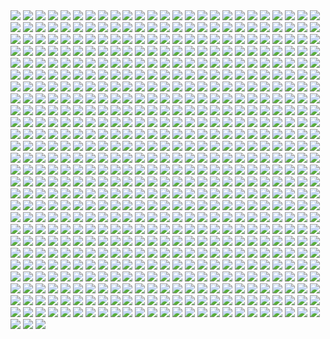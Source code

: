 <img src='./Picture-Directory/06 - PEwsHFr.jpg'>
<img src='./Picture-Directory/esteban-barrientos-ahsoka.jpg'>
<img src='./Picture-Directory/31 - yOXR9Sc.jpg'>
<img src='./Picture-Directory/1 - The Phantom Menace.jpg'>
<img src='./Picture-Directory/14 - MqGwl19.jpg'>
<img src='./Picture-Directory/tomasz-jedruszek-swartstation.jpg'>
<img src='./Picture-Directory/19 - FdBvduy.jpg'>
<img src='./Picture-Directory/shane-molina-tank-trooper-final.jpg'>
<img src='./Picture-Directory/vlINW4Z.jpg'>
<img src='./Picture-Directory/luciano-komorizono-s-w-painting-final.jpg'>
<img src='./Picture-Directory/yagadc1t4qnx.jpg'>
<img src='./Picture-Directory/aqony91orr7y.jpg'>
<img src='./Picture-Directory/alvaro-c-escudero-05.jpg'>
<img src='./Picture-Directory/60 - zMNNDV3.jpg'>
<img src='./Picture-Directory/f1cgytrnqdox.jpg'>
<img src='./Picture-Directory/07 - wdIlgiT.jpg'>
<img src='./Picture-Directory/08 - FmlM7Fj.jpg'>
<img src='./Picture-Directory/clone_wars_by_papayoufr-d49mq85.jpg'>
<img src='./Picture-Directory/03 - sFnCpS1.jpg'>
<img src='./Picture-Directory/54 - q2DHA4W.jpg'>
<img src='./Picture-Directory/10 - 6fKpkXB.jpg'>
<img src='./Picture-Directory/3lWd6Xt.jpg'>
<img src='./Picture-Directory/46 - GAhrYBi.jpg'>
<img src='./Picture-Directory/45 - 89q0xBW.jpg'>
<img src='./Picture-Directory/petri-rahkola-wookie.jpg'>
<img src='./Picture-Directory/nise-rey-firma-small.jpg'>
<img src='./Picture-Directory/wojtek-fus-never-tell-me-the-odds-lq.jpg'>
<img src='./Picture-Directory/X0DFbDH.jpg'>
<img src='./Picture-Directory/garret-aj-kyber-canyon.jpg'>
<img src='./Picture-Directory/21 - u2rSYo2.jpg'>
<img src='./Picture-Directory/40 - oPEgWCc.jpg'>
<img src='./Picture-Directory/WQixz51.png'>
<img src='./Picture-Directory/E640QvVvEpsztxacCzAvaQakwcitnpral4Kqkkfg2jc.jpg'>
<img src='./Picture-Directory/26 - v3cZNQf.jpg'>
<img src='./Picture-Directory/onder-kilavuz-at-sts.jpg'>
<img src='./Picture-Directory/shane-molina-k-2s0.jpg'>
<img src='./Picture-Directory/23 - ckcK4Tj.jpg'>
<img src='./Picture-Directory/14 - fbXU43D.jpg'>
<img src='./Picture-Directory/09 - P31lorx.jpg'>
<img src='./Picture-Directory/peter-toufidis-xwings-scene-1-newlayout-woldxwings-v26a-bundled3-0011-v06a.jpg'>
<img src='./Picture-Directory/mauro-sorghienti-a12.jpg'>
<img src='./Picture-Directory/5 - The Empire Strikes Back.jpg'>
<img src='./Picture-Directory/xCB47F0.jpg'>
<img src='./Picture-Directory/skywalkers_by_tuliipiie-dabrxwp.jpg'>
<img src='./Picture-Directory/gonzalo-flores-kor.jpg'>
<img src='./Picture-Directory/30 - Xui6IK9.jpg'>
<img src='./Picture-Directory/33 - kzqyxJK.jpg'>
<img src='./Picture-Directory/uIv99UK.jpg'>
<img src='./Picture-Directory/6 - Return of the Jedi.jpg'>
<img src='./Picture-Directory/starwars_fanart_by_nicolassiner-da5uggu.jpg'>
<img src='./Picture-Directory/40 - 3SqwU9H.jpg'>
<img src='./Picture-Directory/53 - uk4GMmi.jpg'>
<img src='./Picture-Directory/jedi_and_jedi_lite_by_hollyoakhill-d9qpafb.jpg'>
<img src='./Picture-Directory/raph-lomotan-revan1.jpg'>
<img src='./Picture-Directory/joan-redondo-empireonyavin1.jpg'>
<img src='./Picture-Directory/30 - HmpoIgw.jpg'>
<img src='./Picture-Directory/32 - XUTBivf.jpg'>
<img src='./Picture-Directory/70e43775e50767efe220b50bbe5de195-d3jmfsu.jpg'>
<img src='./Picture-Directory/jason-roll-12189057-10206417245364591-5116209124765445727-n.jpg'>
<img src='./Picture-Directory/zaojidk0649y.png'>
<img src='./Picture-Directory/49 - R6O6LNV.jpg'>
<img src='./Picture-Directory/06 - MmGBqVM.png'>
<img src='./Picture-Directory/marc-cousin-starwarsfinal02.jpg'>
<img src='./Picture-Directory/cecilia-g-f-darthrevan.jpg'>
<img src='./Picture-Directory/07dgukrwfmry.jpg'>
<img src='./Picture-Directory/gop-gap-sketch198.jpg'>
<img src='./Picture-Directory/jose-l-serrano-silva-leaving-tatooine.jpg'>
<img src='./Picture-Directory/rodrigo-galdino-1.jpg'>
<img src='./Picture-Directory/josh-robinson-maythe4thbwithyou.jpg'>
<img src='./Picture-Directory/W3UUxvY.jpg'>
<img src='./Picture-Directory/48 - 2L9Klwe.jpg'>
<img src='./Picture-Directory/j-c-park-sw01.jpg'>
<img src='./Picture-Directory/18443130_1893340190924619_690770142950326272_n.jpg'>
<img src='./Picture-Directory/04 - DEPvTPZ.jpg'>
<img src='./Picture-Directory/RzSQPS6.jpg'>
<img src='./Picture-Directory/T6UAZBV-P1RzTwMGaDmDpknlOtZaSPcoGHcpHoRMM3Q.jpg'>
<img src='./Picture-Directory/cda20e449b0f3fd63035d1ee35a2b4cb-d9tff62.jpg'>
<img src='./Picture-Directory/tumblr_o5y55eoU1j1sk51m7o1_1280.jpg'>
<img src='./Picture-Directory/r6vJKzI.jpg'>
<img src='./Picture-Directory/star_wars_by_muratgul-d9ktp9n.jpg'>
<img src='./Picture-Directory/anakin_skywalker_by_elforim-d5i9nhb.jpg'>
<img src='./Picture-Directory/darth_vader_by_neilmcclements-d5iueb2.jpg'>
<img src='./Picture-Directory/pablo-carpio-slave2.jpg'>
<img src='./Picture-Directory/5LhZsR1bstvlfDpAGJOtS_VyrzV8dr6UuTWNENCJ1sQ.jpg'>
<img src='./Picture-Directory/11 - LkLgpha.jpg'>
<img src='./Picture-Directory/73 - I36rrfr.jpg'>
<img src='./Picture-Directory/20 - v4n7jeB.jpg'>
<img src='./Picture-Directory/42 - QrkEA6b.jpg'>
<img src='./Picture-Directory/38 - KeT5KrI.jpg'>
<img src='./Picture-Directory/56 - 1WjgBCo.jpg'>
<img src='./Picture-Directory/mjhbrXu.jpg'>
<img src='./Picture-Directory/DBvzBtd.jpg'>
<img src='./Picture-Directory/juan-martin-wallpaper.jpg'>
<img src='./Picture-Directory/star+wars+through+the+wreckage.jpg'>
<img src='./Picture-Directory/08 - C0EVsYp.jpg'>
<img src='./Picture-Directory/the_silverfox_and_the_sexy_beast_by_blazbaros-damnczv.png'>
<img src='./Picture-Directory/kylo_ren_by_blazbaros-da7685k.png'>
<img src='./Picture-Directory/power_of_the_darkside_by_andyfairhurst-db40y77.jpg'>
<img src='./Picture-Directory/mellanie-chafe-ashoka.jpg'>
<img src='./Picture-Directory/46 - 0yZzPsB.jpg'>
<img src='./Picture-Directory/__yoda_my_name_is___by_lehuss-da2ednq.jpg'>
<img src='./Picture-Directory/gvqjtcV.jpg'>
<img src='./Picture-Directory/49 - 4XhD2kv.jpg'>
<img src='./Picture-Directory/03 - cWinFdO.jpg'>
<img src='./Picture-Directory/06 - WfZV0QW.jpg'>
<img src='./Picture-Directory/09 - ncXoqup.jpg'>
<img src='./Picture-Directory/niGLiYn.jpg'>
<img src='./Picture-Directory/21 - iMxtvf3.jpg'>
<img src='./Picture-Directory/A4g_fo_j-z5kM9XSpYsjVFkMdLKlF9j5dso0qSwrURI.jpg'>
<img src='./Picture-Directory/16 - wx6hNBR.jpg'>
<img src='./Picture-Directory/jeff-wood-2016-06-01-8-32-18.jpg'>
<img src='./Picture-Directory/12 - dyFjAeV.jpg'>
<img src='./Picture-Directory/22 - lzDIgxy.jpg'>
<img src='./Picture-Directory/32 - 84y8hda.jpg'>
<img src='./Picture-Directory/47 - 52qxIne.jpg'>
<img src='./Picture-Directory/tumblr_ooz2gxPUj31qkya43o1_1280.jpg'>
<img src='./Picture-Directory/19 - mQyOhp5.jpg'>
<img src='./Picture-Directory/dave-keenan-star-wars-rebel-spy.jpg'>
<img src='./Picture-Directory/38 - oy3akqm.jpg'>
<img src='./Picture-Directory/36 - wIoxxL7.jpg'>
<img src='./Picture-Directory/dia_noga_by_devburmak-d6sgmnf.jpg'>
<img src='./Picture-Directory/darren-tan-ahsoka-da.jpg'>
<img src='./Picture-Directory/pm2Lozd.jpg'>
<img src='./Picture-Directory/07 - UtEQQdy.jpg'>
<img src='./Picture-Directory/40 - WCSxRjx.jpg'>
<img src='./Picture-Directory/2Sr3gw5.jpg'>
<img src='./Picture-Directory/34 - t7kv6rH.jpg'>
<img src='./Picture-Directory/03 - glS1UUq.jpg'>
<img src='./Picture-Directory/54 - pcMYz0L.jpg'>
<img src='./Picture-Directory/nihat-gokcen-anakin.jpg'>
<img src='./Picture-Directory/klaus-wittmann-vad2.jpg'>
<img src='./Picture-Directory/max-hugo-maul.jpg'>
<img src='./Picture-Directory/31 - F7LzS1K.jpg'>
<img src='./Picture-Directory/63 - sg09hzg.jpg'>
<img src='./Picture-Directory/99_by_dzikawa-d9ko812.jpg'>
<img src='./Picture-Directory/fabio-sanches-ben-v5.jpg'>
<img src='./Picture-Directory/tumblr_o6nhsfga2R1u373c5o1_1280.png'>
<img src='./Picture-Directory/darth_maul_by_tabechan-d9z878f.jpg'>
<img src='./Picture-Directory/-image.jpg'>
<img src='./Picture-Directory/th5xqumklhry.jpg'>
<img src='./Picture-Directory/jeremy-chong-forestfight-6-logo-show.jpg'>
<img src='./Picture-Directory/LjJeHqE.jpg'>
<img src='./Picture-Directory/46 - vO9mF5S.jpg'>
<img src='./Picture-Directory/pq764a4ul9yx.jpg'>
<img src='./Picture-Directory/5Z84DKN.jpg'>
<img src='./Picture-Directory/star_wars_battlefront_ii_by_ruizburgos-dbmka8l.jpg'>
<img src='./Picture-Directory/warrior_by_oldrepublicart-da6hspl.jpg'>
<img src='./Picture-Directory/07 - FYvOt6J.jpg'>
<img src='./Picture-Directory/21 - vqpeClQ.jpg'>
<img src='./Picture-Directory/rey__lady_of_the_sith_by_cobaltplasma-da1hf7n.jpg'>
<img src='./Picture-Directory/raiders_by_wildweasel339-daf0shn.jpg'>
<img src='./Picture-Directory/ZvJtfPM5bToZeQb0lKHhKeHhxjdFwR5vWYXQ7uJ5TlM.jpg'>
<img src='./Picture-Directory/22 - uv2TuK0.jpg'>
<img src='./Picture-Directory/0ikrx75aznux.jpg'>
<img src='./Picture-Directory/24 - tcD9kwI.jpg'>
<img src='./Picture-Directory/22 - LGIdNZq.jpg'>
<img src='./Picture-Directory/02 - G4xUAWx.jpg'>
<img src='./Picture-Directory/06 - y3x5ATp.png'>
<img src='./Picture-Directory/52 - 4P53bug.jpg'>
<img src='./Picture-Directory/tumblr_oejbyiuB5X1tky0mao1_1280.png'>
<img src='./Picture-Directory/22 - tCj8uhf.jpg'>
<img src='./Picture-Directory/mist-xg-vds.jpg'>
<img src='./Picture-Directory/aaron-mcbride-20822-10206281666186722-6443139003106845627-n.jpg'>
<img src='./Picture-Directory/01clabzuocpx.jpg'>
<img src='./Picture-Directory/rey_by_wojtekfus-da1dsh6.png'>
<img src='./Picture-Directory/20 - SQ60M8u.jpg'>
<img src='./Picture-Directory/david-dan-stormtroopers-landing3k.jpg'>
<img src='./Picture-Directory/96w90462qvqx.jpg'>
<img src='./Picture-Directory/florent-lebrun-ilm-challenge-hoth-fl-v001.jpg'>
<img src='./Picture-Directory/0hbt0r3dq9px.png'>
<img src='./Picture-Directory/tumblr_nfe9iwuDBq1rvs9h9o1_1280.jpg'>
<img src='./Picture-Directory/dejan-mijatovic-star-wars-ilm-challenge-02-step11.jpg'>
<img src='./Picture-Directory/02 - CQG5FKx.jpg'>
<img src='./Picture-Directory/32 - RsoqZar.jpg'>
<img src='./Picture-Directory/Eh1D-2uGpEQMTJDJMpKirC1e-kAm4oFyQDtSXYMD0yI.png'>
<img src='./Picture-Directory/captain_rex_by_robert_shane-d879q6l (1).jpg'>
<img src='./Picture-Directory/tumblr_nkib9zQIAG1u4lxsro1_1280.jpg'>
<img src='./Picture-Directory/15 - qeOec8I.jpg'>
<img src='./Picture-Directory/4yYOjdu.jpg'>
<img src='./Picture-Directory/ehda2mU.jpg'>
<img src='./Picture-Directory/35 - Gb5ZYA2.jpg'>
<img src='./Picture-Directory/dimitrije-miljus-sithversion2v2v223v2v31v2-almost-done1-almost-aaaaand-just-a-little-more-done1.jpg'>
<img src='./Picture-Directory/ruiz-burgos-the-game-star-wars-final-by-ruizburgos-d99ol4y.jpg'>
<img src='./Picture-Directory/oliver-wetter-1920x1200px-watermarked-web-abandoned-millenium-falcon-at-sierra-nevada.jpg'>
<img src='./Picture-Directory/51 - 1Jv8JNV.jpg'>
<img src='./Picture-Directory/f0eqdv80br8z.jpg'>
<img src='./Picture-Directory/ZBoRzU15gtEMoS44QW-mNtg5Kdp43frBuJKwCauoXrE.jpg'>
<img src='./Picture-Directory/52 - 8smPbXw.jpg'>
<img src='./Picture-Directory/9hubwgd7tj9z.jpg'>
<img src='./Picture-Directory/0gmvru16v0jx.jpg'>
<img src='./Picture-Directory/64 - 8qSqbWJ.jpg'>
<img src='./Picture-Directory/60 - 7BHZhlA.jpg'>
<img src='./Picture-Directory/41 - h6CUpb6.jpg'>
<img src='./Picture-Directory/cW3qzE84g28ccA59bUI1dys1NonsjuJpea8NaorCNr8.png'>
<img src='./Picture-Directory/a40af1bbdb666e2691570bcef1451029.jpg'>
<img src='./Picture-Directory/ce29c37a2cf8f54c483e352c5996014f.jpg'>
<img src='./Picture-Directory/18 - 7HVSQuN.jpg'>
<img src='./Picture-Directory/jb-casacop-hunt-them-down-post.jpg'>
<img src='./Picture-Directory/robin-har-jyn.jpg'>
<img src='./Picture-Directory/2 - Attack of the Clones.jpg'>
<img src='./Picture-Directory/christian-waggoner-2016-05-14-20-27-52.jpg'>
<img src='./Picture-Directory/vader_by_rahzzah-d7x9dqf.jpg'>
<img src='./Picture-Directory/maul_wip_by_uncannyknack-d9xrjkz.jpg'>
<img src='./Picture-Directory/37 - hvHtMdL.jpg'>
<img src='./Picture-Directory/5oRBfzn.jpg'>
<img src='./Picture-Directory/rita-ramirez-pulido-rey-y-bb8-260.jpg'>
<img src='./Picture-Directory/20c1a443003565.57e02675801a7.jpg'>
<img src='./Picture-Directory/tumblr_o50tl0Kyww1sk51m7o1_1280.jpg'>
<img src='./Picture-Directory/star_wars_pulp__pt_5__princess_and_the_scoundrel_by_tbone310-d68jbay.jpg'>
<img src='./Picture-Directory/luIaRDm.jpg'>
<img src='./Picture-Directory/roberto-robert-alderaan-first-mournerbig3k.jpg'>
<img src='./Picture-Directory/29 - UVdF8nt.jpg'>
<img src='./Picture-Directory/guillem-h-pongiluppi-501-st-legion-vader-s-fist-vs-space-cockroaches-7-guillemhp.jpg'>
<img src='./Picture-Directory/oleg-ulianytskyi-template-1920x1080-final-2.jpg'>
<img src='./Picture-Directory/18298301_1684870695151733_765555603861929984_n.jpg'>
<img src='./Picture-Directory/juhani__kotor__by_elucidator-d9rwdoy.jpg'>
<img src='./Picture-Directory/41 - MpGk6wz.jpg'>
<img src='./Picture-Directory/han_solo_by_giddygriffin-d8heojx.jpg'>
<img src='./Picture-Directory/42 - s7VVQdI.jpg'>
<img src='./Picture-Directory/10 - 6nOEYTR.jpg'>
<img src='./Picture-Directory/guillem-h-pongiluppi-guillemhp-theride-6.jpg'>
<img src='./Picture-Directory/19 - UhlFYSE.jpg'>
<img src='./Picture-Directory/alex-kim-alex-kim-small-hdr.jpg'>
<img src='./Picture-Directory/48 - eOVQrAn.jpg'>
<img src='./Picture-Directory/stormtrooper_brooke_by_mleth-dajzv98.png'>
<img src='./Picture-Directory/-rey-s.jpg'>
<img src='./Picture-Directory/15 - M9BmBeh.jpg'>
<img src='./Picture-Directory/45 - 1oVCMSB.jpg'>
<img src='./Picture-Directory/41 - mFvGh0O.png'>
<img src='./Picture-Directory/20 - pRESzRv.jpg'>
<img src='./Picture-Directory/joel-erkkinen-ourladyofstars03web.jpg'>
<img src='./Picture-Directory/blake-henriksen-rashaction.jpg'>
<img src='./Picture-Directory/13 - NuM1CVA.jpg'>
<img src='./Picture-Directory/denni-andria-bobafett-vs-predator.jpg'>
<img src='./Picture-Directory/darth_maul__ravager__by_soulstryder210-d9tgsk5.jpg'>
<img src='./Picture-Directory/42 - iKOwzFi.jpg'>
<img src='./Picture-Directory/56 - XGDPZCa.jpg'>
<img src='./Picture-Directory/alfonso-pardo-martinez-sw-portrait01-low.jpg'>
<img src='./Picture-Directory/charlotte-lebreton-leia.jpg'>
<img src='./Picture-Directory/brian-matyas-imperial-hangar.jpg'>
<img src='./Picture-Directory/micah-brown-star-wars-a-masters-legacy.jpg'>
<img src='./Picture-Directory/darth_maul_by_neilmcclements-d66fma6.jpg'>
<img src='./Picture-Directory/andy-fransen-sw-sd-j.jpg'>
<img src='./Picture-Directory/23 - U4U1AbT.jpg'>
<img src='./Picture-Directory/17 - VEbsVce.jpg'>
<img src='./Picture-Directory/bounty_hunters___boba_fett_by_jacobtwitchellart-db25b59.jpg'>
<img src='./Picture-Directory/R3IEC36.jpg'>
<img src='./Picture-Directory/72 - XgLHPfg.jpg'>
<img src='./Picture-Directory/65 - S2s3FaV.jpg'>
<img src='./Picture-Directory/39 - JDJMMM2.jpg'>
<img src='./Picture-Directory/yoNYQHkXOITDXRepEpW_r-Q2fr8UtNemTdexbYDb-NY.jpg'>
<img src='./Picture-Directory/HF4JYbI.jpg'>
<img src='./Picture-Directory/68 - k70Dlp4.jpg'>
<img src='./Picture-Directory/52 - KKO9v6Z.jpg'>
<img src='./Picture-Directory/44 - mIXRwa8.jpg'>
<img src='./Picture-Directory/D5friaT.jpg'>
<img src='./Picture-Directory/57 - 86LzSgt.jpg'>
<img src='./Picture-Directory/daniel-garcia-sw.jpg'>
<img src='./Picture-Directory/alwyn-talbot-unfinished-busines.jpg'>
<img src='./Picture-Directory/74 - pfNBa6m.jpg'>
<img src='./Picture-Directory/phelan-a-davion-against-all-odds-by-nathanelhanan-db862fj.jpg'>
<img src='./Picture-Directory/trfBC7u.png'>
<img src='./Picture-Directory/30 - 2R9xUd0.jpg'>
<img src='./Picture-Directory/vinicius-menezes-swf24-12310-impossibleodds-viniciusdesmenezes.jpg'>
<img src='./Picture-Directory/timur-dairbayev-starwars.jpg'>
<img src='./Picture-Directory/72 - 6ueeHFC.jpg'>
<img src='./Picture-Directory/05 - n0Xm4lg.jpg'>
<img src='./Picture-Directory/27 - V9frQxh.jpg'>
<img src='./Picture-Directory/alvaro-jimenez-kylo-ren-forest-color-finalw.jpg'>
<img src='./Picture-Directory/40 - 1jiayvm.jpg'>
<img src='./Picture-Directory/csF5E0R.jpg'>
<img src='./Picture-Directory/dylan-kowalski-vadorredemptionfinal.jpg'>
<img src='./Picture-Directory/f5kyqaidh6yx.jpg'>
<img src='./Picture-Directory/54 - tAexzUd.jpg'>
<img src='./Picture-Directory/jljCj35.jpg'>
<img src='./Picture-Directory/59 - k0nNLPJ.jpg'>
<img src='./Picture-Directory/edouard-groult-imperial-troops-90.jpg'>
<img src='./Picture-Directory/luis-gomez-weyler-dooku-11062015.jpg'>
<img src='./Picture-Directory/Wpi1OfW.png'>
<img src='./Picture-Directory/00001509.png'>
<img src='./Picture-Directory/alvaro-jimenez-kylo-ren-forest-color-finalw (1).jpg'>
<img src='./Picture-Directory/53 - vlozy0c.jpg'>
<img src='./Picture-Directory/ig2nazyt4ity.jpg'>
<img src='./Picture-Directory/65 - QDhAsQq.jpg'>
<img src='./Picture-Directory/aurelien-baarsch-hansolo-medium-by-odi-zan-aurelienbaarsch.jpg'>
<img src='./Picture-Directory/65 - xwing.jpg'>
<img src='./Picture-Directory/rostyslav-zagornov-tuscanraider.jpg'>
<img src='./Picture-Directory/64 - g0fiWNK.jpg'>
<img src='./Picture-Directory/73 - 8QeKdsq.jpg'>
<img src='./Picture-Directory/timur-shevtsov-untitled-1.jpg'>
<img src='./Picture-Directory/episode_viii_luke_by_800poundproductions-da1gt94.jpg'>
<img src='./Picture-Directory/tumblr_ondz3eve8g1qghj9to1_1280.jpg'>
<img src='./Picture-Directory/43 - 5PuwFuy.jpg'>
<img src='./Picture-Directory/33 - ukIboMx.jpg'>
<img src='./Picture-Directory/6okvuqw.jpg'>
<img src='./Picture-Directory/47 - gv8Rahg.jpg'>
<img src='./Picture-Directory/piper-thibodeau-dp1106-s.jpg'>
<img src='./Picture-Directory/vtmb1aF.jpg'>
<img src='./Picture-Directory/OKTbETv.jpg'>
<img src='./Picture-Directory/no_country_for_old_men_by_ornicar-d4mr6uj.jpg'>
<img src='./Picture-Directory/carmen-cornet-gri.jpg'>
<img src='./Picture-Directory/55 - bWozweg.jpg'>
<img src='./Picture-Directory/dmitriy-bessonov-sw-frame-02-fin.jpg'>
<img src='./Picture-Directory/04 - vKIn6Y3.jpg'>
<img src='./Picture-Directory/scram__by_slim_charles-dbf6da1.jpg'>
<img src='./Picture-Directory/joshua-viers-welcomeceremony.jpg'>
<img src='./Picture-Directory/o8nv27o89nsy.jpg'>
<img src='./Picture-Directory/27 - IOUqD50.jpg'>
<img src='./Picture-Directory/renegade_by_raikoh_illust-dakq778.jpg'>
<img src='./Picture-Directory/benjamin-carre-ob1bhd.jpg'>
<img src='./Picture-Directory/17932308_1778631029116806_6239004966028050432_n.jpg'>
<img src='./Picture-Directory/tjls2hfdwckz.jpg'>
<img src='./Picture-Directory/kevin-mckenna-shadow-of-the-master.jpg'>
<img src='./Picture-Directory/ilm_art_department_challenge__the_job___twelve__by_mattrhodesart-dah3ova.jpg'>
<img src='./Picture-Directory/tumblr_of60nzQm3g1tle5axo1_540.jpg'>
<img src='./Picture-Directory/30 - TTGIcoM.jpg'>
<img src='./Picture-Directory/renato-scicchitano-screen-final.jpg'>
<img src='./Picture-Directory/50 - fq1Data.jpg'>
<img src='./Picture-Directory/gustavo-vaz-leia.jpg'>
<img src='./Picture-Directory/dylan-kowalski-starwarsbattle1080web.jpg'>
<img src='./Picture-Directory/jb-casacop-gsi0n-11779-darthvader-jbcasacop-post.jpg'>
<img src='./Picture-Directory/1l3jw2q9mdjx.jpg'>
<img src='./Picture-Directory/ht4uz1rpkaky.jpg'>
<img src='./Picture-Directory/maul_by_templado-dau6prv.jpg'>
<img src='./Picture-Directory/zd4s6jst3stx.jpg'>
<img src='./Picture-Directory/OWsVMub.jpg'>
<img src='./Picture-Directory/ilm_art_department_challenge__the_job___stampede_by_mattrhodesart-dah3o58.jpg'>
<img src='./Picture-Directory/joey-zhang-every-victory-has-its-price.jpg'>
<img src='./Picture-Directory/50 - Ve3WYUj.jpg'>
<img src='./Picture-Directory/37 - sx2602i.jpg'>
<img src='./Picture-Directory/obi_wan_by_dan_zhbanov-dbmdaky.jpg'>
<img src='./Picture-Directory/tom-isaksen-risemyfriend-by-tomisaksen-01.jpg'>
<img src='./Picture-Directory/18299007_1410178172408303_7664992713128804352_n.jpg'>
<img src='./Picture-Directory/66 - 1HknqmB.jpg'>
<img src='./Picture-Directory/KVn9Pn1.jpg'>
<img src='./Picture-Directory/ItmVuT6.jpg'>
<img src='./Picture-Directory/valentin-malygin-tiefighter.jpg'>
<img src='./Picture-Directory/66 - TIE Fighter.jpg'>
<img src='./Picture-Directory/tomasz-jedruszek-jedi.jpg'>
<img src='./Picture-Directory/51 - jZyHKRg.jpg'>
<img src='./Picture-Directory/3ed4uVlQk7OuRbY1hWOHsrWGHVYujDGOOX00PhkAGhk.jpg'>
<img src='./Picture-Directory/dave-keenan-jedi-fett-the-smoke-pits.jpg'>
<img src='./Picture-Directory/petri-rahkola-bobafette4.jpg'>
<img src='./Picture-Directory/42 - IdQJQlV.jpg'>
<img src='./Picture-Directory/kylo_ren_by_torynji-da1qg19.jpg'>
<img src='./Picture-Directory/tumblr_o0se10xPRh1u4lxsro2_1280.jpg'>
<img src='./Picture-Directory/final_installation_prv_da_by_julian_faylona-dag3rrj.jpg'>
<img src='./Picture-Directory/gpKPz7v.jpg'>
<img src='./Picture-Directory/75 - Sn0hJWR.jpg'>
<img src='./Picture-Directory/37 - ptszR3D.jpg'>
<img src='./Picture-Directory/tizianobaracchi_i_am_a_jedi_1200_by_thaldir-da3u7pc.jpg'>
<img src='./Picture-Directory/dan-luvisi-restorationluvisifett.jpg'>
<img src='./Picture-Directory/jason-campbell-jckeyframe1.jpg'>
<img src='./Picture-Directory/prince-mahlangu-assault-on-hoth-4.jpg'>
<img src='./Picture-Directory/the_courage_of_stars_by_lauratolton-daemhf2.jpg'>
<img src='./Picture-Directory/vincent-tanguay-saintgenesis-darth-rey.jpg'>
<img src='./Picture-Directory/18011718_206436746518752_2333567504145711104_n.jpg'>
<img src='./Picture-Directory/pCrsRmm.jpg'>
<img src='./Picture-Directory/XwYNtTb.jpg'>
<img src='./Picture-Directory/morgan-yon-11207-1-85088bf0d516e201ad13745634d86dd5-morganyon.jpg'>
<img src='./Picture-Directory/rlaeq8a2f6ay.jpg'>
<img src='./Picture-Directory/guillem-h-pongiluppi-guillemhp-darth-maul-rebels.jpg'>
<img src='./Picture-Directory/alexander-pohl-11221-13-4a8a768b874b85d19f52fe07d12eabac-thelema.jpg'>
<img src='./Picture-Directory/5rjcreepwi6y.jpg'>
<img src='./Picture-Directory/marc-simonetti-capa-star-wars-web.jpg'>
<img src='./Picture-Directory/28 - 2IGKEnH.png'>
<img src='./Picture-Directory/1VswHjg.jpg'>
<img src='./Picture-Directory/darren-tan-swd-leiaorgana-da.jpg'>
<img src='./Picture-Directory/15 - UTcsNQO.jpg'>
<img src='./Picture-Directory/34 - 1xe1da8.jpg'>
<img src='./Picture-Directory/29 - qPvfQ3a.jpg'>
<img src='./Picture-Directory/k788gbc41k9y.jpg'>
<img src='./Picture-Directory/saby-menyhei-drtulp-final-8bit-v001.jpg'>
<img src='./Picture-Directory/richard-bagnall-tatooine.jpg'>
<img src='./Picture-Directory/swuEKty.png'>
<img src='./Picture-Directory/14454678_10155201579684692_689319540_n.jpg'>
<img src='./Picture-Directory/ameen-naksewee-ilm01.jpg'>
<img src='./Picture-Directory/star_wars__generations_by_daekazu-d9pke9v.jpg'>
<img src='./Picture-Directory/4eglsg4qs68y.jpg'>
<img src='./Picture-Directory/70 - MfaHUiO.jpg'>
<img src='./Picture-Directory/darthmaul_web_by_qissus-da27ds6.jpg'>
<img src='./Picture-Directory/ancient_order_by_adamburn-d9ku80b.jpg'>
<img src='./Picture-Directory/ross-tran-rey-web-final.jpg'>
<img src='./Picture-Directory/shane-molina-scouttrooper.jpg'>
<img src='./Picture-Directory/58 - ICVMVrl.jpg'>
<img src='./Picture-Directory/09 - QyH8PDy.jpg'>
<img src='./Picture-Directory/23 - FDuhex0.jpg'>
<img src='./Picture-Directory/5731-0-1c7acd8b31c761383c5c566ff5113464-artbywucropped.jpg'>
<img src='./Picture-Directory/20 - YcfwNBV.jpg'>
<img src='./Picture-Directory/43 - hQpcaFU.jpg'>
<img src='./Picture-Directory/star_wars___the_pursuit_by_graphix17-d9w1jqm.png'>
<img src='./Picture-Directory/cesar-samaniego-yodayoga-baja.jpg'>
<img src='./Picture-Directory/storm-scout-ryan-barger.jpg'>
<img src='./Picture-Directory/star_wars_collab___grievous_by_wynahiros.jpg'>
<img src='./Picture-Directory/the_inquisitor_by_darthtemoc-d81hefq.jpg'>
<img src='./Picture-Directory/74 - Y669oN0.jpg'>
<img src='./Picture-Directory/dXTuF30.jpg'>
<img src='./Picture-Directory/nell-fallcard-millenialfalconartstation.jpg'>
<img src='./Picture-Directory/sam-denmark-maullr.jpg'>
<img src='./Picture-Directory/71 - YSEi38m.jpg'>
<img src='./Picture-Directory/38 - n0t9NJ5.jpg'>
<img src='./Picture-Directory/michael-nozinich-untitled-artwork-2.jpg'>
<img src='./Picture-Directory/36 - 82HbYlp.jpg'>
<img src='./Picture-Directory/stjWRNh.jpg'>
<img src='./Picture-Directory/queen_and_princess_by_khallion-d8hudr2.jpg'>
<img src='./Picture-Directory/benjamin-carre-knight-errant-02-cover-hd.jpg'>
<img src='./Picture-Directory/yyVif7pKJQ4ZIucBVIgfOI8SNXTT6ggt2GL8TvEuIaM.jpg'>
<img src='./Picture-Directory/star_wars_tribute__darth_maul___by_drmanhattan_va-d9kfiza.jpg'>
<img src='./Picture-Directory/90xYTfi.jpg'>
<img src='./Picture-Directory/28 - 9i2xpUo.jpg'>
<img src='./Picture-Directory/36 - JoDQ1Nb.jpg'>
<img src='./Picture-Directory/60 - fg6gTbM.jpg'>
<img src='./Picture-Directory/69 - TScStjh.jpg'>
<img src='./Picture-Directory/67 - fatjdtc.jpg'>
<img src='./Picture-Directory/JvpRokk.jpg'>
<img src='./Picture-Directory/lixin-yin-b.jpg'>
<img src='./Picture-Directory/02 - rHm6wWD.jpg'>
<img src='./Picture-Directory/ronnie-jensen-cloudcity.jpg'>
<img src='./Picture-Directory/49 - h4kJlT2.jpg'>
<img src='./Picture-Directory/14459794_10155201579714692_1876223530_n.jpg'>
<img src='./Picture-Directory/lonely_luke_by_jfivemedia-da3o7wz.jpg'>
<img src='./Picture-Directory/jarreau-wimberly-swc30-13815-forcefocus-jarreauwimberly-revis.jpg'>
<img src='./Picture-Directory/3hvscxc6crwy.jpg'>
<img src='./Picture-Directory/57 - i7ij3KF.jpg'>
<img src='./Picture-Directory/mark-brooks-vaderdown3cover.jpg'>
<img src='./Picture-Directory/49 - XjLs9Ec.jpg'>
<img src='./Picture-Directory/05 - 4uqCBu9.jpg'>
<img src='./Picture-Directory/uj4cYgegBLe2v-FiSAA6T1d6vRQ-QejnIdRSIFTSmKI.jpg'>
<img src='./Picture-Directory/15 - GmN0Cq4.jpg'>
<img src='./Picture-Directory/martyna-maksimiuk-04-scena-1-r2-d2-pedzi-z-kwiatami.jpg'>
<img src='./Picture-Directory/cristi-balanescu-cristib-ravnaraan.jpg'>
<img src='./Picture-Directory/aaron-mcbride-13718757-10210038490184974-7859078526110970151-n.jpg'>
<img src='./Picture-Directory/51 - RzUPrzg.jpg'>
<img src='./Picture-Directory/25 - pH9Q41q.jpg'>
<img src='./Picture-Directory/guarding_the_wing__star_wars_by_madboni-d7vq83n.jpg'>
<img src='./Picture-Directory/renderfin_by_adamkop-dahncrp.jpg'>
<img src='./Picture-Directory/aaron-mcbride-12185030-10208004298011441-1347009825795762880-o.jpg'>
<img src='./Picture-Directory/matt-synowicz-tumblr-o0nipmlf9q1qfbur3o1-1280.jpg'>
<img src='./Picture-Directory/18 - UvGUfOr.jpg'>
<img src='./Picture-Directory/juan-de-la-cruz-dark-rey-4.jpg'>
<img src='./Picture-Directory/m3qz4Zg.jpg'>
<img src='./Picture-Directory/12 - iUGFHJr.jpg'>
<img src='./Picture-Directory/tumblr_n2qjzvJmQi1qer2oto1_1280.jpg'>
<img src='./Picture-Directory/alena-karavaeva-.jpg'>
<img src='./Picture-Directory/51 - LZI0bUC.jpg'>
<img src='./Picture-Directory/afGiCjX.jpg'>
<img src='./Picture-Directory/adam-roush-sw-snips-4-w.jpg'>
<img src='./Picture-Directory/29 - fmq9bBJ.jpg'>
<img src='./Picture-Directory/16 - OoTEqcB.jpg'>
<img src='./Picture-Directory/tumblr_o6fhhzpEuR1s8vxpyo1_1280.jpg'>
<img src='./Picture-Directory/lucas-leger-dv.jpg'>
<img src='./Picture-Directory/43 - 7QSAagN.jpg'>
<img src='./Picture-Directory/35 - jrLalQL.jpg'>
<img src='./Picture-Directory/67 - fcR9rxY.jpg'>
<img src='./Picture-Directory/02 - dqfOSJD.jpg'>
<img src='./Picture-Directory/we_re_not_done_yet__by_jodeee-d9rp5v9.png'>
<img src='./Picture-Directory/2HA5i9f.jpg'>
<img src='./Picture-Directory/09 - 0qLxdbp.jpg'>
<img src='./Picture-Directory/10 - rN3KVr7.jpg'>
<img src='./Picture-Directory/Ch8qdxRW0AA0K4v.jpg'>
<img src='./Picture-Directory/vader_by_f1x_2-d8xkf8h.jpg'>
<img src='./Picture-Directory/11 - pXSe9Xa.jpg'>
<img src='./Picture-Directory/31 - wuasgk5.jpg'>
<img src='./Picture-Directory/mateusz-lenart-searching-for-luke-mateusz-lenart.jpg'>
<img src='./Picture-Directory/LeIdVyp.jpg'>
<img src='./Picture-Directory/jrpqkaeqthkz.jpg'>
<img src='./Picture-Directory/stephen-mabee-ilm-tuantuan-roundup-02.jpg'>
<img src='./Picture-Directory/62 - XZh3SUC.jpg'>
<img src='./Picture-Directory/kenn-yap-74-03-s.jpg'>
<img src='./Picture-Directory/caglayan-kaya-goksoy-episode-viii.jpg'>
<img src='./Picture-Directory/33 - mikNH5d.jpg'>
<img src='./Picture-Directory/11 - ACCMVG6.jpg'>
<img src='./Picture-Directory/pablo-dominguez-rsarswrsdf-recuperado.jpg'>
<img src='./Picture-Directory/ahsoka_tano_by_livioramondelli-d9zj7la.jpg'>
<img src='./Picture-Directory/6ypi41nti9yx.jpg'>
<img src='./Picture-Directory/7p9igMc.jpg'>
<img src='./Picture-Directory/eBrkcX5.jpg'>
<img src='./Picture-Directory/sq8m6GH.jpg'>
<img src='./Picture-Directory/simon-liechti-boba-fett-01-small.jpg'>
<img src='./Picture-Directory/PDEg5qQ.png'>
<img src='./Picture-Directory/35 - qb6jXXm.jpg'>
<img src='./Picture-Directory/mjmkjc2ttshz.jpg'>
<img src='./Picture-Directory/44 - fhzHbf0.jpg'>
<img src='./Picture-Directory/vadersplat_by_deviantapplestudios-d9550f8.jpg'>
<img src='./Picture-Directory/fan-gao-11046-1-21d3842216ec749f60c9f77153b65089-fgao1.jpg'>
<img src='./Picture-Directory/61 - xcXQuB0.jpg'>
<img src='./Picture-Directory/wbeaavged7jx.jpg'>
<img src='./Picture-Directory/JuOpsei.jpg'>
<img src='./Picture-Directory/cristi-balanescu-cristib-nexusofpower.jpg'>
<img src='./Picture-Directory/61 - mddYFHW.jpg'>
<img src='./Picture-Directory/rey_by_livioramondelli-da7ajtp.jpg'>
<img src='./Picture-Directory/jrjurf1pv02y.jpg'>
<img src='./Picture-Directory/conor-burke-conorburke-sithlady.jpg'>
<img src='./Picture-Directory/19 - OIftxOQ.jpg'>
<img src='./Picture-Directory/28 - EzmJdkK.jpg'>
<img src='./Picture-Directory/lady_jedi__rey_by_fouetfou-d9v8qsy.png'>
<img src='./Picture-Directory/62 - UEtTF31.jpg'>
<img src='./Picture-Directory/star_wars___the_wizard_and_the_demon_by_andrewkwan-d8q4ww5.jpg'>
<img src='./Picture-Directory/ER60mnj.jpg'>
<img src='./Picture-Directory/16 - e8I351w.jpg'>
<img src='./Picture-Directory/39 - Wy8sX8L.jpg'>
<img src='./Picture-Directory/fWTpeAl.jpg'>
<img src='./Picture-Directory/tumblr_o2m8qguLDQ1u4bf6po1_1280.jpg'>
<img src='./Picture-Directory/pixel-jeff-captain-phasma.jpg'>
<img src='./Picture-Directory/uos55n1.jpg'>
<img src='./Picture-Directory/bcln9sub7yvy.jpg'>
<img src='./Picture-Directory/Star-Wars-Battlefront-Twilight-Company-Wallpaper-1366x768.jpg'>
<img src='./Picture-Directory/ba5ccf137d371a98328ee68f23828223-dajnnjn.png'>
<img src='./Picture-Directory/14 - k8kRTdE.jpg'>
<img src='./Picture-Directory/17932001_135854803619403_5457363421152411648_n.jpg'>
<img src='./Picture-Directory/darren-tan-swd-ahsoka-da.jpg'>
<img src='./Picture-Directory/james-bousema-chrome-trooper.jpg'>
<img src='./Picture-Directory/christian-boyetti-imperial-fleet.jpg'>
<img src='./Picture-Directory/1seHTdr.jpg'>
<img src='./Picture-Directory/xia-taptara-luke-rey-last-jedi-insta.jpg'>
<img src='./Picture-Directory/60lReVoEwWS2bNl5aba4cOwjutRXLlWABD32DIEvb6c.jpg'>
<img src='./Picture-Directory/ksenia-zelentsova-web.jpg'>
<img src='./Picture-Directory/41 - DvUSbYd.jpg'>
<img src='./Picture-Directory/f1059ivkhs6y.jpg'>
<img src='./Picture-Directory/ronnie-jensen-30-years-after.jpg'>
<img src='./Picture-Directory/48 - LApxo7k.jpg'>
<img src='./Picture-Directory/juan-carlos-medina-ahsoka-the-sith-90p.jpg'>
<img src='./Picture-Directory/juqdq00v4ohz.jpg'>
<img src='./Picture-Directory/63 - EVm47Hz.jpg'>
<img src='./Picture-Directory/01 - M6I1Q95.jpg'>
<img src='./Picture-Directory/hakuna001_by_pixelkitties-d9z01iz.png'>
<img src='./Picture-Directory/tumblr_on7ckl0lcw1tqp6oco1_1280.jpg'>
<img src='./Picture-Directory/0xix7s6lpkhz.jpg'>
<img src='./Picture-Directory/tumblr_o0j538f3pK1txuyy1o1_r1_1280.png'>
<img src='./Picture-Directory/34 - hMNFdik.jpg'>
<img src='./Picture-Directory/TkZTLHt.jpg'>
<img src='./Picture-Directory/27 - p2oiSom.jpg'>
<img src='./Picture-Directory/32 - 3rEyp81.jpg'>
<img src='./Picture-Directory/pvfjz6a7bqiz.jpg'>
<img src='./Picture-Directory/36 - M4exYUR.jpg'>
<img src='./Picture-Directory/gmjc0bwelmiz.jpg'>
<img src='./Picture-Directory/dmitriy-kuzin-ilm-art-done2560.jpg'>
<img src='./Picture-Directory/3 - Revenge of the Sith.jpg'>
<img src='./Picture-Directory/13 - GdwwIo2.jpg'>
<img src='./Picture-Directory/26 - rtQB4zT.jpg'>
<img src='./Picture-Directory/mwo4aoq.jpg'>
<img src='./Picture-Directory/12 - K7XIsri.jpg'>
<img src='./Picture-Directory/62 - p2p8vkW.jpg'>
<img src='./Picture-Directory/sergey-grechanyuk-final-002.jpg'>
<img src='./Picture-Directory/sw_fan_art_by_danai_k-d66g7p4.jpg'>
<img src='./Picture-Directory/71 - kSwUqMu.jpg'>
<img src='./Picture-Directory/fan-gao-11046-2-fe4c496730ba9efe08a8137bbbbcd49c-fgao1.jpg'>
<img src='./Picture-Directory/T0Jl1dN.jpg'>
<img src='./Picture-Directory/michael-matsumoto-awakened-set-final-watermark-02.jpg'>
<img src='./Picture-Directory/richard-anderson-tumblr-npfn0ux4is1rmuqvmo1-1280.jpg'>
<img src='./Picture-Directory/55 - duBEalK.jpg'>
<img src='./Picture-Directory/fabiano-godoi-dart-vader-proj-jedi.jpg'>
<img src='./Picture-Directory/24 - ut90LX5.jpg'>
<img src='./Picture-Directory/YQU6QXZnK0yvnsDSCd72j-4hMvoZrEUtM2fewoxz2RY.jpg'>
<img src='./Picture-Directory/NFyAsx6.jpg'>
<img src='./Picture-Directory/darth_vader___speeder_bike_attack_by_rhymesyndicate-d4jcxe7.jpg'>
<img src='./Picture-Directory/48 - iO5U6gm.jpg'>
<img src='./Picture-Directory/rey___ep_viii_concept_by_hidrico-d9w14zu.jpg'>
<img src='./Picture-Directory/01 - O8876hB.jpg'>
<img src='./Picture-Directory/07 - NRJgAIo.jpg'>
<img src='./Picture-Directory/eabgfn04y9nz.jpg'>
<img src='./Picture-Directory/54yzxdg4ow7y.jpg'>
<img src='./Picture-Directory/PTZHdoq.jpg'>
<img src='./Picture-Directory/18580972_168586533673392_5364136740766351360_n.jpg'>
<img src='./Picture-Directory/56 - JLBsdbi.jpg'>
<img src='./Picture-Directory/25 - tUQ4xPX.jpg'>
<img src='./Picture-Directory/tumblr_oiv5c6i6nl1rc1618o1_500.png'>
<img src='./Picture-Directory/podHubt.jpg'>
<img src='./Picture-Directory/TRtKeIA2KEPLenqZ-bLOMdb0enfAGr4DnO_Ic1hmQHM.jpg'>
<img src='./Picture-Directory/um8lt9lpvfay.jpg'>
<img src='./Picture-Directory/47 - 6HNlRpV.jpg'>
<img src='./Picture-Directory/paul-canavan-paulscottcanavan-jarjar.jpg'>
<img src='./Picture-Directory/13 - XqmV1MJ.jpg'>
<img src='./Picture-Directory/08 - MRSwNfi.jpg'>
<img src='./Picture-Directory/nagy-norbert-millennium-falcon.jpg'>
<img src='./Picture-Directory/darren-tan-battle-of-kashyyyk-da.jpg'>
<img src='./Picture-Directory/e4bc4ceae15f52e431ebdd898d26f36e-d7fdw5e.jpg'>
<img src='./Picture-Directory/joshua-bowles-the-moment-1.jpg'>
<img src='./Picture-Directory/tumblr_o0e99rkVKC1rbpsu3o1_1280.jpg'>
<img src='./Picture-Directory/george-damiani-cam-plano-geral-full.jpg'>
<img src='./Picture-Directory/33 - yiYtEm3.jpg'>
<img src='./Picture-Directory/clinton-felker-msff-giveaway-dj-c-felker-24x14-copy.jpg'>
<img src='./Picture-Directory/rey_by_nikitalaneev-da494jg.jpg'>
<img src='./Picture-Directory/57 - t7gC1bh.jpg'>
<img src='./Picture-Directory/53 - MOwYpDe.jpg'>
<img src='./Picture-Directory/04 - m2syxyy.jpg'>
<img src='./Picture-Directory/christian-piccolo-solo-final-post-notext.jpg'>
<img src='./Picture-Directory/01 - OuSizUw.jpg'>
<img src='./Picture-Directory/caanan-white-revan-piece.jpg'>
<img src='./Picture-Directory/59 - 4ESbWh4.jpg'>
<img src='./Picture-Directory/marek-madej-crash-final.jpg'>
<img src='./Picture-Directory/G6HfU0N.jpg'>
<img src='./Picture-Directory/shane-molina-4k-stormtrooper-printoff.jpg'>
<img src='./Picture-Directory/4 - A New Hope.jpg'>
<img src='./Picture-Directory/john-burns-img-5387.jpg'>
<img src='./Picture-Directory/5ZwPh1g.jpg'>
<img src='./Picture-Directory/2McHDAo.jpg'>
<img src='./Picture-Directory/StarWars Stitch.jpg'>
<img src='./Picture-Directory/CraP2lB.jpg'>
<img src='./Picture-Directory/APACpr7.png'>
<img src='./Picture-Directory/71cur6z9x92z.jpg'>
<img src='./Picture-Directory/46 - Zimt2pf.jpg'>
<img src='./Picture-Directory/63 - QY0KqS6.png'>
<img src='./Picture-Directory/training_day_by_ornicar.jpg'>
<img src='./Picture-Directory/fPB5lkc.jpg'>
<img src='./Picture-Directory/52 - 7baA4eW.jpg'>
<img src='./Picture-Directory/05 - dbQGQ0L.jpg'>
<img src='./Picture-Directory/13713986_291833067835978_1510976533_n.jpg'>
<img src='./Picture-Directory/h8qbeosi1s7y.jpg'>
<img src='./Picture-Directory/joakim-ericsson-yodapicsmall.jpg'>
<img src='./Picture-Directory/66 - ys8WAjI.jpg'>
<img src='./Picture-Directory/39 - EeSHQTE.jpg'>
<img src='./Picture-Directory/08 - YR1TeT4.jpg'>
<img src='./Picture-Directory/luca-merli-sands-of-jakku.jpg'>
<img src='./Picture-Directory/13 - 00ETUwD.jpg'>
<img src='./Picture-Directory/18 - 1PbaG5n.jpg'>
<img src='./Picture-Directory/starwars___what_will_we_have_for_dinner_by_rogierb-d9yvloz.jpg'>
<img src='./Picture-Directory/WLbLlvm.jpg'>
<img src='./Picture-Directory/ixn9b7sk1z7y.jpg'>
<img src='./Picture-Directory/matt-lau-space-like-star-wars-black-like-maul.jpg'>
<img src='./Picture-Directory/kuat_systems_engineering_eta_4_interceptor_by_shoguneagle-db0syut.jpg'>
<img src='./Picture-Directory/claire-hummel-mos-eisley-morning-by-shoomlah-d9k61gm.jpg'>
<img src='./Picture-Directory/04 - gNLvKfg.jpg'>
<img src='./Picture-Directory/gus-mendonca-gm-firstorder-tieinterceptors.jpg'>
<img src='./Picture-Directory/11 - IPvlegE.jpg'>
<img src='./Picture-Directory/13640755_10153675750452452_3879939042306576891_o.jpg'>
<img src='./Picture-Directory/43 - EXqhKGT.jpg'>
<img src='./Picture-Directory/starwars_by_leinilyu.jpg'>
<img src='./Picture-Directory/NSaXUS6.png'>
<img src='./Picture-Directory/the_force_awakens_by_cylonka-d9lfomf.jpg'>
<img src='./Picture-Directory/a022wjyunbhy.jpg'>
<img src='./Picture-Directory/14 - VyZJPE8.jpg'>
<img src='./Picture-Directory/17 - 1iTMzyJ.jpg'>
<img src='./Picture-Directory/wb1py8ixu7rz.jpg'>
<img src='./Picture-Directory/crystal-sully-revengebycrystalsully.jpg'>
<img src='./Picture-Directory/mz1HITu.jpg'>
<img src='./Picture-Directory/18 - P7ULTkU.jpg'>
<img src='./Picture-Directory/e8568033427317.56aa8c6585175.png'>
<img src='./Picture-Directory/01 - MmbqRrT.jpg'>
<img src='./Picture-Directory/59 - idPWYku.jpg'>
<img src='./Picture-Directory/76 - 1qBIY0F.jpg'>
<img src='./Picture-Directory/8qdm4nxvlyyy.jpg'>
<img src='./Picture-Directory/fares-maese-swx01-1318-obsidian-squadron-pilot-464-jorgemaese.jpg'>
<img src='./Picture-Directory/tumblr_ooiw82vNSQ1sqp37vo2_1280.jpg'>
<img src='./Picture-Directory/xp6zmydy6oqx.jpg'>
<img src='./Picture-Directory/lap-pun-cheung-a-hero-s-tale-text-online.jpg'>
<img src='./Picture-Directory/darth_vader_by_timrees-db9je5o.png'>
<img src='./Picture-Directory/purge__by_robbiemcsweeney-d9kjq5i.jpg'>
<img src='./Picture-Directory/max-hugo-star-wars-fanart-lost-duel-1-final.jpg'>
<img src='./Picture-Directory/leonid-kolyagin-xwings-low.jpg'>
<img src='./Picture-Directory/39 - ile8r3h.jpg'>
<img src='./Picture-Directory/34 - uzQaKy4.jpg'>
<img src='./Picture-Directory/nlobhebe0z7y.jpg'>
